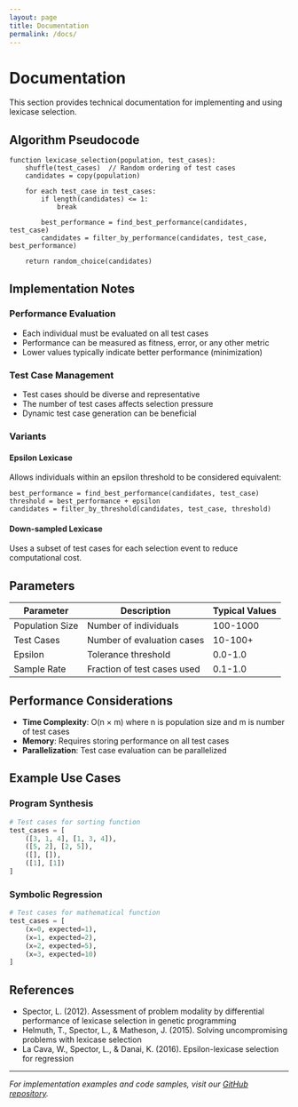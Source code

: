 ```yaml
---
layout: page
title: Documentation
permalink: /docs/
---
```


# Documentation

This section provides technical documentation for implementing and using lexicase selection.

## Algorithm Pseudocode

```
function lexicase_selection(population, test_cases):
    shuffle(test_cases)  // Random ordering of test cases
    candidates = copy(population)
    
    for each test_case in test_cases:
        if length(candidates) <= 1:
            break
            
        best_performance = find_best_performance(candidates, test_case)
        candidates = filter_by_performance(candidates, test_case, best_performance)
    
    return random_choice(candidates)
```

## Implementation Notes

### Performance Evaluation
- Each individual must be evaluated on all test cases
- Performance can be measured as fitness, error, or any other metric
- Lower values typically indicate better performance (minimization)

### Test Case Management
- Test cases should be diverse and representative
- The number of test cases affects selection pressure
- Dynamic test case generation can be beneficial

### Variants

#### Epsilon Lexicase
Allows individuals within an epsilon threshold to be considered equivalent:

```
best_performance = find_best_performance(candidates, test_case)
threshold = best_performance + epsilon
candidates = filter_by_threshold(candidates, test_case, threshold)
```

#### Down-sampled Lexicase
Uses a subset of test cases for each selection event to reduce computational cost.

## Parameters

| Parameter | Description | Typical Values |
|-----------|-------------|----------------|
| Population Size | Number of individuals | 100-1000 |
| Test Cases | Number of evaluation cases | 10-100+ |
| Epsilon | Tolerance threshold | 0.0-1.0 |
| Sample Rate | Fraction of test cases used | 0.1-1.0 |

## Performance Considerations

- **Time Complexity**: O(n × m) where n is population size and m is number of test cases
- **Memory**: Requires storing performance on all test cases
- **Parallelization**: Test case evaluation can be parallelized

## Example Use Cases

### Program Synthesis
```python
# Test cases for sorting function
test_cases = [
    ([3, 1, 4], [1, 3, 4]),
    ([5, 2], [2, 5]),
    ([], []),
    ([1], [1])
]
```

### Symbolic Regression
```python
# Test cases for mathematical function
test_cases = [
    (x=0, expected=1),
    (x=1, expected=2),
    (x=2, expected=5),
    (x=3, expected=10)
]
```

## References

- Spector, L. (2012). Assessment of problem modality by differential performance of lexicase selection in genetic programming
- Helmuth, T., Spector, L., & Matheson, J. (2015). Solving uncompromising problems with lexicase selection
- La Cava, W., Spector, L., & Danai, K. (2016). Epsilon-lexicase selection for regression

---

*For implementation examples and code samples, visit our [GitHub repository](https://github.com/nlorant-s/lexicase.github.io).*
